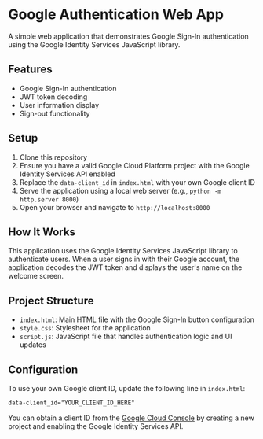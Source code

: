 # Google Authentication Web App

A simple web application that demonstrates Google Sign-In authentication using the Google Identity Services JavaScript library.

## Features

- Google Sign-In authentication
- JWT token decoding
- User information display
- Sign-out functionality

## Setup

1. Clone this repository
2. Ensure you have a valid Google Cloud Platform project with the Google Identity Services API enabled
3. Replace the `data-client_id` in `index.html` with your own Google client ID
4. Serve the application using a local web server (e.g., `python -m http.server 8000`)
5. Open your browser and navigate to `http://localhost:8000`

## How It Works

This application uses the Google Identity Services JavaScript library to authenticate users. When a user signs in with their Google account, the application decodes the JWT token and displays the user's name on the welcome screen.

## Project Structure

- `index.html`: Main HTML file with the Google Sign-In button configuration
- `style.css`: Stylesheet for the application
- `script.js`: JavaScript file that handles authentication logic and UI updates

## Configuration

To use your own Google client ID, update the following line in `index.html`:

```html
data-client_id="YOUR_CLIENT_ID_HERE"
```

You can obtain a client ID from the [Google Cloud Console](https://console.cloud.google.com/) by creating a new project and enabling the Google Identity Services API.
